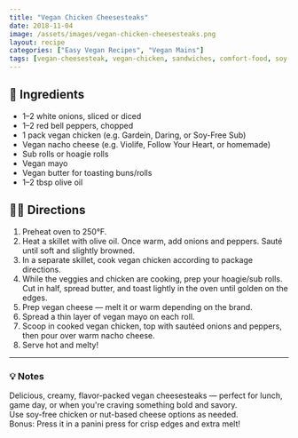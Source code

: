 ```yaml
---
title: "Vegan Chicken Cheesesteaks"
date: 2018-11-04
image: /assets/images/vegan-chicken-cheesesteaks.png
layout: recipe
categories: ["Easy Vegan Recipes", "Vegan Mains"]
tags: [vegan-cheesesteak, vegan-chicken, sandwiches, comfort-food, soy-free, dairy-free]
---
```


## 🧾 Ingredients

- 1–2 white onions, sliced or diced
- 1–2 red bell peppers, chopped
- 1 pack vegan chicken (e.g. Gardein, Daring, or Soy-Free Sub)
- Vegan nacho cheese (e.g. Violife, Follow Your Heart, or homemade)
- Sub rolls or hoagie rolls
- Vegan mayo
- Vegan butter for toasting buns/rolls
- 1–2 tbsp olive oil

## 👩‍🍳 Directions

1. Preheat oven to 250°F.
2. Heat a skillet with olive oil. Once warm, add onions and peppers. Sauté until soft and slightly browned.
3. In a separate skillet, cook vegan chicken according to package directions.
4. While the veggies and chicken are cooking, prep your hoagie/sub rolls. Cut in half, spread butter, and toast lightly in the oven until golden on the edges.
5. Prep vegan cheese — melt it or warm depending on the brand.
6. Spread a thin layer of vegan mayo on each roll.
7. Scoop in cooked vegan chicken, top with sautéed onions and peppers, then pour over warm nacho cheese.
8. Serve hot and melty!


---

### 💡 Notes

Delicious, creamy, flavor-packed vegan cheesesteaks — perfect for lunch, game day, or when you're craving something bold and savory.  
Use soy-free chicken or nut-based cheese options as needed.  
Bonus: Press it in a panini press for crisp edges and extra melt!
